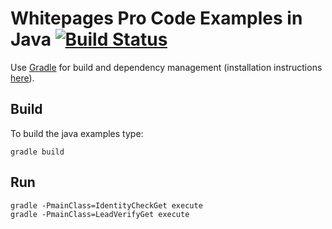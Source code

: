 # Whitepages Pro Code Examples in Java [![Build Status](https://travis-ci.org/whitepages/pro-examples-java.svg?branch=master)](https://travis-ci.org/whitepages/pro-examples-java)

Use [Gradle] for build and dependency management (installation instructions [here][installation]).

## Build

To build the java examples type:

```shell
gradle build
```

## Run

```shell
gradle -PmainClass=IdentityCheckGet execute
gradle -PmainClass=LeadVerifyGet execute
```

[Gradle]: http://gradle.org/
[installation]: https://docs.gradle.org/current/userguide/installation.html
